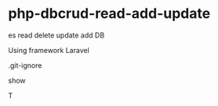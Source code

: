 # php-dbcrud-read-add-update
es read delete update add DB

Using framework Laravel



.git-ignore



show

T
